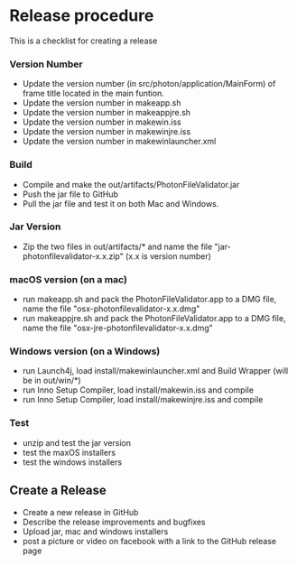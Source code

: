 # Release procedure
This is a checklist for creating a release

### Version Number

- Update the version number (in src/photon/application/MainForm) of frame title located in the main funtion.
- Update the version number in makeapp.sh
- Update the version number in makeappjre.sh
- Update the version number in makewin.iss
- Update the version number in makewinjre.iss
- Update the version number in makewinlauncher.xml

### Build

- Compile and make the out/artifacts/PhotonFileValidator.jar
- Push the jar file to GitHub
- Pull the jar file and test it on both Mac and Windows.

### Jar Version

- Zip the two files in out/artifacts/* and name the file "jar-photonfilevalidator-x.x.zip" (x.x is version number)

### macOS version (on a mac)

- run makeapp.sh and pack the PhotonFileValidator.app to a DMG file, name the file "osx-photonfilevalidator-x.x.dmg"
- run makeappjre.sh and pack the PhotonFileValidator.app to a DMG file, name the file "osx-jre-photonfilevalidator-x.x.dmg"

### Windows version (on a Windows)

- run Launch4j, load install/makewinlauncher.xml and Build Wrapper (will be in out/win/*)
- run Inno Setup Compiler, load install/makewin.iss and compile
- run Inno Setup Compiler, load install/makewinjre.iss and compile

### Test

- unzip and test the jar version
- test the maxOS installers
- test the windows installers

## Create a Release

- Create a new release in GitHub
- Describe the release improvements and bugfixes
- Upload jar, mac and windows installers
- post a picture or video on facebook with a link to the GitHub release page




